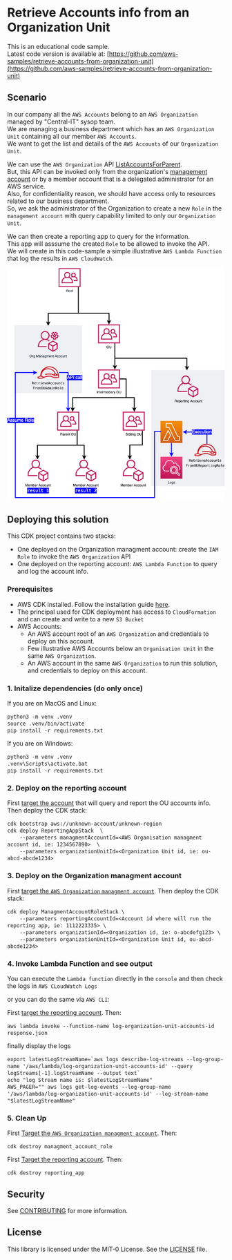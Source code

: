 # Retrieve Accounts info from an Organization Unit

This is an educational code sample.  
Latest code version is available at: [https://github.com/aws-samples/retrieve-accounts-from-organization-unit](https://github.com/aws-samples/retrieve-accounts-from-organization-unit)

## Scenario

In our company all the `AWS Accounts` belong to an `AWS Organization` managed by "Central-IT" sysop team.  
We are managing a business department which has an `AWS Organization Unit` containing all our member `AWS Accounts`.  
We want to get the list and details of the `AWS Accounts` of our `Organization Unit`.

We can use the `AWS Organization` API [ListAccountsForParent](https://docs.aws.amazon.com/organizations/latest/APIReference/API_ListAccountsForParent.html).  
But, this API can be invoked only from the organization's [management account](https://docs.aws.amazon.com/organizations/latest/userguide/orgs_getting-started_concepts.html) or by a member account that is a delegated administrator for an AWS service.  
Also, for confidentiality reason, we should have access only to resources related to our business department.  
So, we ask the administrator of the Organization to create a new `Role` in the `management account` with query capability limited to only our `Organization Unit`.  

We can then create a reporting app to query for the information.  
This app will asssume the created `Role` to be allowed to invoke the API.  
We will create in this code-sample a simple illustrative `AWS Lambda Function` that log the results in `AWS CloudWatch`.  


![Architecture](architecture.drawio.png)

## Deploying this solution

This CDK project contains two stacks:
- One deployed on the Organization managment account: create the `IAM Role` to invoke the `AWS Organization` API
- One deployed on the reporting account: `AWS Lambda Function` to query and log the account info.

### Prerequisites
- AWS CDK installed. Follow the installation guide [here](https://docs.aws.amazon.com/cdk/latest/guide/getting_started.html).
- The principal used for CDK deployment has access to `CloudFormation` and can create and write to a new `S3 Bucket`
- AWS Accounts:
    - An AWS account root of an `AWS Organization` and credentials to deploy on this account. 
    - Few illustrative AWS Accounts below an `Organisation Unit` in the same `AWS Organization`.
    - An AWS account in the same `AWS Organization` to run this solution, and credentials to deploy on this account. 

### 1. Initalize dependencies (do only once)

If you are on MacOS and Linux:

```
python3 -m venv .venv
source .venv/bin/activate
pip install -r requirements.txt
```

If you are on Windows:

```
python3 -m venv .venv
.venv\Scripts\activate.bat
pip install -r requirements.txt
```

### 2. Deploy on the reporting account

First [target the account](HOWTO_select_target_account.md) that will query and report the OU accounts info.
Then deploy the CDK stack:

```
cdk bootstrap aws://unknown-account/unknown-region
cdk deploy ReportingAppStack  \
    --parameters managmentAccountId=<AWS Organisation managment account id, ie: 1234567890>  \
    --parameters organizationUnitId=<Organization Unit id, ie: ou-abcd-abcde1234>    
```

### 3. Deploy on the Organization managment account

First [target the `AWS Organization` `managment account`](HOWTO_select_target_account.md). Then deploy the CDK stack:

```
cdk deploy ManagmentAccountRoleStack \
    --parameters reportingAccountId=<Account id where will run the reporting app, ie: 1112223335> \
    --parameters organizationId=<Organization id, ie: o-abcdefg123> \     
    --parameters organizationUnitId=<Organization Unit id, ou-abcd-abcde1234>    
```

### 4. Invoke Lambda Function and see output

You can execute the `Lambda function` directly in the `console` and then check the logs in `AWS CLoudWatch Logs`

or you can do the same via `AWS CLI`:

First [target the reporting account](HOWTO_select_target_account.md). Then: 

```
aws lambda invoke --function-name log-organization-unit-accounts-id response.json
```

finally display the logs
```
export latestLogStreamName=`aws logs describe-log-streams --log-group-name '/aws/lambda/log-organization-unit-accounts-id' --query logStreams[-1].logStreamName --output text`
echo "log Stream name is: $latestLogStreamName"
AWS_PAGER="" aws logs get-log-events --log-group-name '/aws/lambda/log-organization-unit-accounts-id' --log-stream-name "$latestLogStreamName"
```

### 5. Clean Up

First [Target the `AWS Organization managment account`](HOWTO_select_target_account.md). Then:

```
cdk destroy managment_account_role
```

First [Target the reporting account](HOWTO_select_target_account.md). Then: 

```
cdk destroy reporting_app
```

## Security

See [CONTRIBUTING](CONTRIBUTING.md#security-issue-notifications) for more information.

## License

This library is licensed under the MIT-0 License. See the [LICENSE](LICENSE) file.
